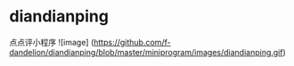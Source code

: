# diandianping
点点评小程序
![image] (https://github.com/f-dandelion/diandianping/blob/master/miniprogram/images/diandianping.gif)
